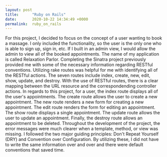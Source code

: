 ```yaml
---
layout: post
title:      "Ruby on Rails"
date:       2020-10-22 14:34:49 +0000
permalink:  ruby_on_rails
---
```



For this project, I decided to focus on the concept of a user wanting to book a massage. I only included the functionality, so the user is the only one who is able to sign up, sign in, etc. If I built in an admin view, I would allow the admin to view all of the booked appointments.  The name of my application is called Relaxation Parlor. Completing the Sinatra project previously provided me with some of the necessary information regarding RESTful conventions. Utilizing rake routes was helpful for me with identifying all of the RESTful actions. The seven routes include index, create, new, edit, show, update, and destroy. With the use of RESTful routes, there is a clear mapping between the URL resource and the correspondending controller actions. In regards to this project, for a user, the index route displays all of the user's appointments. The create route allows the user to create a new appointment. The new route renders a new form for creating a new appointment. The edit route renders the form for editing an appointment. The show route displays a single appointment. The update route allows the user to update an appointment. Finally, the destroy route allows an appointment to be deleted. Throughout the development of the project, the error messages were much clearer when a template, method, or view was missing. I followed the two major guiding principles: Don't Repeat Yourself (DRY)  and Convention over Configuration. By utilizing these, I did not have to write the same information over and over and there were default conventions that saved time.


